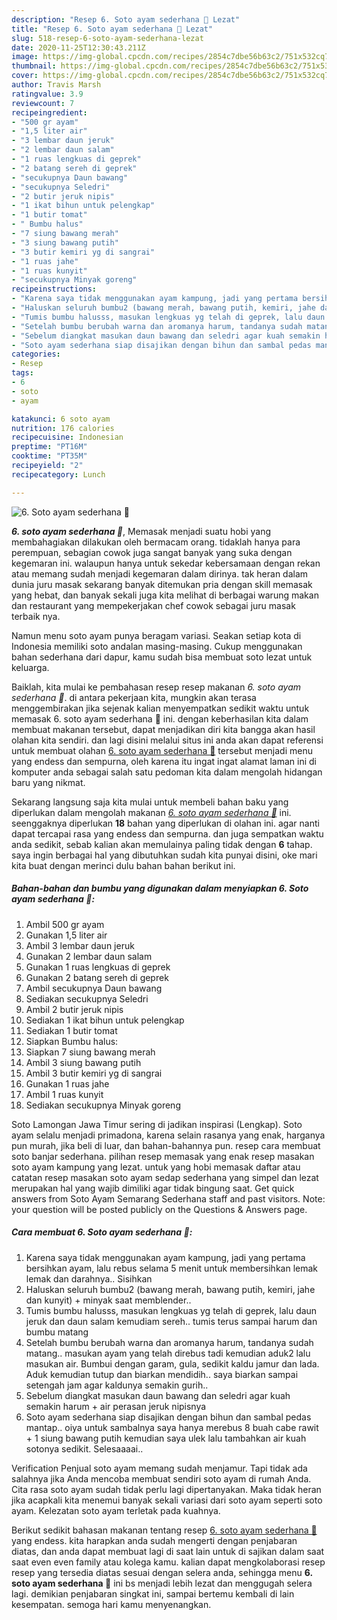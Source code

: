 ```yaml
---
description: "Resep 6. Soto ayam sederhana 🍜 Lezat"
title: "Resep 6. Soto ayam sederhana 🍜 Lezat"
slug: 518-resep-6-soto-ayam-sederhana-lezat
date: 2020-11-25T12:30:43.211Z
image: https://img-global.cpcdn.com/recipes/2854c7dbe56b63c2/751x532cq70/6-soto-ayam-sederhana-🍜-foto-resep-utama.jpg
thumbnail: https://img-global.cpcdn.com/recipes/2854c7dbe56b63c2/751x532cq70/6-soto-ayam-sederhana-🍜-foto-resep-utama.jpg
cover: https://img-global.cpcdn.com/recipes/2854c7dbe56b63c2/751x532cq70/6-soto-ayam-sederhana-🍜-foto-resep-utama.jpg
author: Travis Marsh
ratingvalue: 3.9
reviewcount: 7
recipeingredient:
- "500 gr ayam"
- "1,5 liter air"
- "3 lembar daun jeruk"
- "2 lembar daun salam"
- "1 ruas lengkuas di geprek"
- "2 batang sereh di geprek"
- "secukupnya Daun bawang"
- "secukupnya Seledri"
- "2 butir jeruk nipis"
- "1 ikat bihun untuk pelengkap"
- "1 butir tomat"
- " Bumbu halus"
- "7 siung bawang merah"
- "3 siung bawang putih"
- "3 butir kemiri yg di sangrai"
- "1 ruas jahe"
- "1 ruas kunyit"
- "secukupnya Minyak goreng"
recipeinstructions:
- "Karena saya tidak menggunakan ayam kampung, jadi yang pertama bersihkan ayam, lalu rebus selama 5 menit untuk membersihkan lemak lemak dan darahnya.. Sisihkan"
- "Haluskan seluruh bumbu2 (bawang merah, bawang putih, kemiri, jahe dan kunyit) + minyak saat memblender.."
- "Tumis bumbu halusss, masukan lengkuas yg telah di geprek, lalu daun jeruk dan daun salam kemudiam sereh.. tumis terus sampai harum dan bumbu matang"
- "Setelah bumbu berubah warna dan aromanya harum, tandanya sudah matang.. masukan ayam yang telah direbus tadi kemudian aduk2 lalu masukan air. Bumbui dengan garam, gula, sedikit kaldu jamur dan lada. Aduk kemudian tutup dan biarkan mendidih.. saya biarkan sampai setengah jam agar kaldunya semakin gurih.."
- "Sebelum diangkat masukan daun bawang dan seledri agar kuah semakin harum + air perasan jeruk nipisnya"
- "Soto ayam sederhana siap disajikan dengan bihun dan sambal pedas mantap.. oiya untuk sambalnya saya hanya merebus 8 buah cabe rawit + 1 siung bawang putih kemudian saya ulek lalu tambahkan air kuah sotonya sedikit. Selesaaaai.."
categories:
- Resep
tags:
- 6
- soto
- ayam

katakunci: 6 soto ayam 
nutrition: 176 calories
recipecuisine: Indonesian
preptime: "PT16M"
cooktime: "PT35M"
recipeyield: "2"
recipecategory: Lunch

---
```



![6. Soto ayam sederhana 🍜](https://img-global.cpcdn.com/recipes/2854c7dbe56b63c2/751x532cq70/6-soto-ayam-sederhana-🍜-foto-resep-utama.jpg)

<b><i>6. soto ayam sederhana 🍜</i></b>, Memasak menjadi suatu hobi yang membahagiakan dilakukan oleh bermacam orang. tidaklah hanya para perempuan, sebagian cowok juga sangat banyak yang suka dengan kegemaran ini. walaupun hanya untuk sekedar kebersamaan dengan rekan atau memang sudah menjadi kegemaran dalam dirinya. tak heran dalam dunia juru masak sekarang banyak ditemukan pria dengan skill memasak yang hebat, dan banyak sekali juga kita melihat di berbagai warung makan dan restaurant yang mempekerjakan chef cowok sebagai juru masak terbaik nya.

Namun menu soto ayam punya beragam variasi. Seakan setiap kota di Indonesia memiliki soto andalan masing-masing. Cukup menggunakan bahan sederhana dari dapur, kamu sudah bisa membuat soto lezat untuk keluarga.

Baiklah, kita mulai ke pembahasan resep resep makanan <i>6. soto ayam sederhana 🍜</i>. di antara pekerjaan kita, mungkin akan terasa menggembirakan jika sejenak kalian menyempatkan sedikit waktu untuk memasak 6. soto ayam sederhana 🍜 ini. dengan keberhasilan kita dalam membuat makanan tersebut, dapat menjadikan diri kita bangga akan hasil olahan kita sendiri. dan lagi disini melalui situs ini anda akan dapat referensi untuk membuat olahan <u>6. soto ayam sederhana 🍜</u> tersebut menjadi menu yang endess dan sempurna, oleh karena itu ingat ingat alamat laman ini di komputer anda sebagai salah satu pedoman kita dalam mengolah hidangan baru yang nikmat.


Sekarang langsung saja kita mulai untuk membeli bahan baku yang diperlukan dalam mengolah makanan <u><i>6. soto ayam sederhana 🍜</i></u> ini. seenggaknya diperlukan <b>18</b> bahan yang diperlukan di olahan ini. agar nanti dapat tercapai rasa yang endess dan sempurna. dan juga sempatkan waktu anda sedikit, sebab kalian akan memulainya paling tidak dengan <b>6</b> tahap. saya ingin berbagai hal yang dibutuhkan sudah kita punyai disini, oke mari kita buat dengan merinci dulu bahan bahan berikut ini.

<!--inarticleads1-->

##### Bahan-bahan dan bumbu yang digunakan dalam menyiapkan 6. Soto ayam sederhana 🍜:

1. Ambil 500 gr ayam
1. Gunakan 1,5 liter air
1. Ambil 3 lembar daun jeruk
1. Gunakan 2 lembar daun salam
1. Gunakan 1 ruas lengkuas di geprek
1. Gunakan 2 batang sereh di geprek
1. Ambil secukupnya Daun bawang
1. Sediakan secukupnya Seledri
1. Ambil 2 butir jeruk nipis
1. Sediakan 1 ikat bihun untuk pelengkap
1. Sediakan 1 butir tomat
1. Siapkan  Bumbu halus:
1. Siapkan 7 siung bawang merah
1. Ambil 3 siung bawang putih
1. Ambil 3 butir kemiri yg di sangrai
1. Gunakan 1 ruas jahe
1. Ambil 1 ruas kunyit
1. Sediakan secukupnya Minyak goreng


Soto Lamongan Jawa Timur sering di jadikan inspirasi (Lengkap). Soto ayam selalu menjadi primadona, karena selain rasanya yang enak, harganya pun murah, jika beli di luar, dan bahan-bahannya pun. resep cara membuat soto banjar sederhana. pilihan resep memasak yang enak resep masakan soto ayam kampung yang lezat. untuk yang hobi memasak daftar atau catatan resep masakan soto ayam sedap sederhana yang simpel dan lezat merupakan hal yang wajib dimiliki agar tidak bingung saat. Get quick answers from Soto Ayam Semarang Sederhana staff and past visitors. Note: your question will be posted publicly on the Questions &amp; Answers page. 

<!--inarticleads2-->

##### Cara membuat 6. Soto ayam sederhana 🍜:

1. Karena saya tidak menggunakan ayam kampung, jadi yang pertama bersihkan ayam, lalu rebus selama 5 menit untuk membersihkan lemak lemak dan darahnya.. Sisihkan
1. Haluskan seluruh bumbu2 (bawang merah, bawang putih, kemiri, jahe dan kunyit) + minyak saat memblender..
1. Tumis bumbu halusss, masukan lengkuas yg telah di geprek, lalu daun jeruk dan daun salam kemudiam sereh.. tumis terus sampai harum dan bumbu matang
1. Setelah bumbu berubah warna dan aromanya harum, tandanya sudah matang.. masukan ayam yang telah direbus tadi kemudian aduk2 lalu masukan air. Bumbui dengan garam, gula, sedikit kaldu jamur dan lada. Aduk kemudian tutup dan biarkan mendidih.. saya biarkan sampai setengah jam agar kaldunya semakin gurih..
1. Sebelum diangkat masukan daun bawang dan seledri agar kuah semakin harum + air perasan jeruk nipisnya
1. Soto ayam sederhana siap disajikan dengan bihun dan sambal pedas mantap.. oiya untuk sambalnya saya hanya merebus 8 buah cabe rawit + 1 siung bawang putih kemudian saya ulek lalu tambahkan air kuah sotonya sedikit. Selesaaaai..


Verification Penjual soto ayam memang sudah menjamur. Tapi tidak ada salahnya jika Anda mencoba membuat sendiri soto ayam di rumah Anda. Cita rasa soto ayam sudah tidak perlu lagi dipertanyakan. Maka tidak heran jika acapkali kita menemui banyak sekali variasi dari soto ayam seperti soto ayam. Kelezatan soto ayam terletak pada kuahnya. 

Berikut sedikit bahasan makanan tentang resep <u>6. soto ayam sederhana 🍜</u> yang endess. kita harapkan anda sudah mengerti dengan penjabaran diatas, dan anda dapat membuat lagi di saat lain untuk di sajikan dalam saat saat even even family atau kolega kamu. kalian dapat mengkolaborasi resep resep yang tersedia diatas sesuai dengan selera anda, sehingga menu <b>6. soto ayam sederhana 🍜</b> ini bs menjadi lebih lezat dan menggugah selera lagi. demikian penjabaran singkat ini, sampai bertemu kembali di lain kesempatan. semoga hari kamu menyenangkan.
